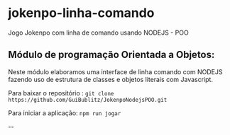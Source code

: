 # jokenpo-linha-comando

Jogo Jokenpo com linha de comando usando NODEJS - POO

## Módulo de programação Orientada a Objetos:
Neste módulo elaboramos uma interface de linha comando com NODEJS fazendo uso de estrutura de classes e objetos literais com Javascript.

Para baixar o repositório :
`git clone https://github.com/GuiBublitz/JokenpoNodejsPOO.git`

Para iniciar a aplicação:
`npm run jogar`

--

